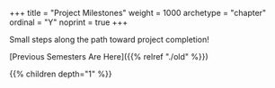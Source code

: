 +++
title = "Project Milestones"
weight = 1000
archetype = "chapter"
ordinal = "Y"
noprint = true
+++


Small steps along the path toward project completion!

[Previous Semesters Are Here]({{% relref "./old" %}})

{{% children depth="1" %}}